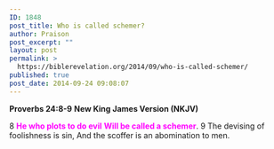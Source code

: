 ```yaml
---
ID: 1848
post_title: Who is called schemer?
author: Praison
post_excerpt: ""
layout: post
permalink: >
  https://biblerevelation.org/2014/09/who-is-called-schemer/
published: true
post_date: 2014-09-24 09:08:07
---
```

<strong>Proverbs 24:8-9</strong>
<strong> New King James Version (NKJV)</strong>

8 <span style="color: #ff00ff;"><strong>He who plots to do evil</strong></span>
<span style="color: #ff00ff;"><strong> Will be called a schemer</strong></span>.
9 The devising of foolishness is sin,
And the scoffer is an abomination to men.